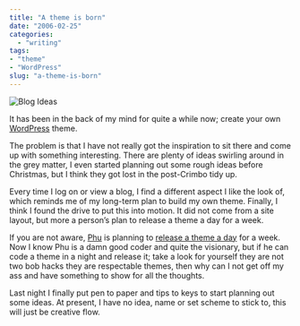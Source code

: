 ```yaml
---
title: "A theme is born"
date: "2006-02-25"
categories:
  - "writing"
tags:
- "theme"
- "WordPress"
slug: "a-theme-is-born"
---
```


![Blog Ideas](/images/104540922.jpg)

It has been in the back of my mind for quite a while now; create your own [WordPress](https://wordpress.org) theme.

The problem is that I have not really got the inspiration to sit there and come up with something interesting. There are plenty of ideas swirling around in the grey matter, I even started planning out some rough ideas before Christmas, but I think they got lost in the post-Crimbo tidy up.

Every time I log on or view a blog, I find a different aspect I like the look of, which reminds me of my long-term plan to build my own theme. Finally, I think I found the drive to put this into motion. It did not come from a site layout, but more a person’s plan to release a theme a day for a week.

If you are not aware, [Phu](https://ifelse.co.uk) is planning to [release a theme a day](https://ifelse.co.uk/archives/2006/02/21/a-theme-a-day/) for a week. Now I know Phu is a damn good coder and quite the visionary, but if he can code a theme in a night and release it; take a look for yourself they are not two bob hacks they are respectable themes, then why can I not get off my ass and have something to show for all the thoughts.

Last night I finally put pen to paper and tips to keys to start planning out some ideas. At present, I have no idea, name or set scheme to stick to, this will just be creative flow.

